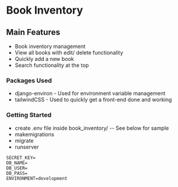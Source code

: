 # Book Inventory

## Main Features

- Book inventory management
- View all books with edit/ delete functionality
- Quickly add a new book
- Search functionality at the top

### Packages Used

- django-environ - Used for environment variable management
- tailwindCSS - Used to quickly get a front-end done and working

### Getting Started

- create .env file inside book_inventory/ -- See below for sample
- makemigrations
- migrate
- runserver

```
SECRET_KEY=
DB_NAME=
DB_USER=
DB_PASS=
ENVIRONMENT=development
```
